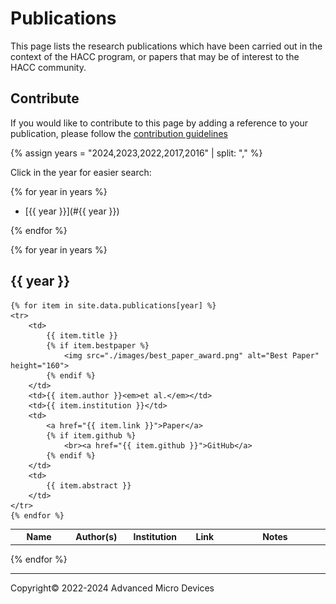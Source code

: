 # Publications

This page lists the research publications which have been carried out in the context of the HACC program, or papers that may be of interest to the HACC community.

## Contribute

If you would like to contribute to this page by adding a reference to your publication, please follow the [contribution guidelines](contributing.md)

<!--
DO NOT MODIFY THIS FILE.

TO ADD YOUR PAPER, PLEASE EDIT THE YAML FILE IN docs/_data/publications/<year of publication>.yaml
-->


{% assign years = "2024,2023,2022,2017,2016" | split: "," %}

Click in the year for easier search:

{% for year in years %}

- [{{ year }}](#{{ year }})

{% endfor %}

{% for year in years %}

## {{ year }}

<table width="100%">
    <tr>
        <th width="200">Name</th>
        <th width="120">Author(s)</th>
        <th width="120">Institution</th>
        <th width="120">Link</th>
        <th width="500">Notes</th>
    </tr>

    {% for item in site.data.publications[year] %}
    <tr>
        <td>
            {{ item.title }}
            {% if item.bestpaper %}
                <img src="./images/best_paper_award.png" alt="Best Paper" height="160">
            {% endif %}
        </td>
        <td>{{ item.author }}<em>et al.</em></td>
        <td>{{ item.institution }}</td>
        <td>
            <a href="{{ item.link }}">Paper</a>
            {% if item.github %}
                <br><a href="{{ item.github }}">GitHub</a>
            {% endif %}
        </td>
        <td>
            {{ item.abstract }}
        </td>
    </tr>
    {% endfor %}
</table>

{% endfor %}

---------------------------------------
<p class="copyright">Copyright&copy; 2022-2024 Advanced Micro Devices</p>
